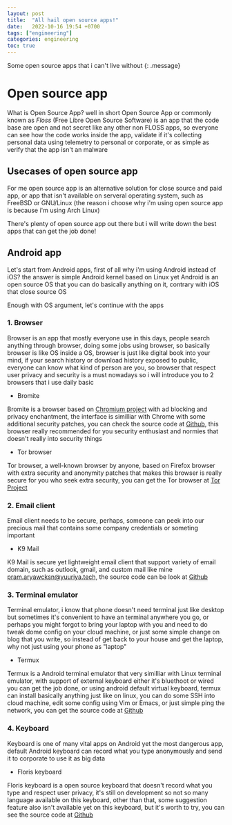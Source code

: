 ```yaml
---
layout: post
title:  "All hail open source apps!"
date:   2022-10-16 19:54 +0700
tags: ["engineering"]
categories: engineering
toc: true
---
```


Some open source apps that i can't live without
{: .message}

# Open source app

What is Open Source App? well in short Open Source App or commonly known as *Floss* (Free Libre Open Source Software) is an app that the code base are open and not secret like any other non FLOSS apps, so everyone can see how the code works inside the app, validate if it's collecting personal data using telemetry to personal or corporate, or as simple as verify that the app isn't an malware

## Usecases of open source app

For me open source app is an alternative solution for close source and paid app, or app that isn't available on serveral operating system, such as FreeBSD or GNU/Linux (the reason i choose why i'm using open source app is because i'm using Arch Linux)

There's plenty of open source app out there but i will write down the best apps that can get the job done!

## Android app

Let's start from Android apps, first of all why i'm using Android instead of iOS? the answer is simple Android kernel based on Linux yet Android is an open source OS that you can do basically anything on it, contrary with iOS that close source OS

Enough with OS argument, let's continue with the apps

### 1. Browser

Browser is an app that mostly everyone use in this days, people search anything through browser, doing some jobs using browser, so basically browser is like OS inside a OS, browser is just like digital book into your mind, if your search history or download history exposed to public, everyone can know what kind of person are you, so browser that respect user privacy and security is a must nowadays so i will introduce you to 2 browsers that i use daily basic

- Bromite

Bromite is a browser based on [Chromium project](https://www.chromium.org/Home/) with ad blocking and privacy enchantment, the interface is similliar with Chrome with some additional security patches, you can check the source code at [Github](https://github.com/bromite/bromite), this browser really recommended for you security enthusiast and normies that doesn't really into security things

- Tor browser

Tor browser, a well-known browser by anyone, based on Firefox browser with extra security and anonymity patches that makes this browser is really secure for you who seek extra security, you can get the Tor browser at [Tor Project](https://www.torproject.org/)

### 2. Email client

Email client needs to be secure, perhaps, someone can peek into our precious mail that contains some company credentials or someting important

- K9 Mail

K9 Mail is secure yet lightweight email client that support variety of email domain, such as outlook, gmail, and custom mail like mine [pram.aryawcksn@yuuriya.tech](mailto:pram.aryawcksn@yuuriya.tech), the source code can be look at [Github](https://github.com/thundernest/k-9)

### 3. Terminal emulator

Terminal emulator, i know that phone doesn't need terminal just like desktop but sometimes it's convenient to have an terminal anywhere you go, or perhaps you might forgot to bring your laptop with you and need to do tweak dome config on your cloud machine, or just some simple change on blog that you write, so instead of get back to your house and get the laptop, why not just using your phone as "laptop"

- Termux

Termux is a Android terminal emulator that very similliar with Linux terminal emulator, with support of external keyboard either it's bluethoot or wired you can get the job done, or using android default virtual keyboard, termux can install basically anything just like on linux, you can do some SSH into cloud machine, edit some config using Vim or Emacs, or just simple ping the network, you can get the source code at [Github](https://github.com/termux/termux-app)

### 4. Keyboard

Keyboard is one of many vital apps on Android yet the most dangerous app, default Android keyboard can record what you type anonymously and send it to corporate to use it as big data

- Floris keyboard

Floris keyboard is a open source keyboard that doesn't record what you type and respect user privacy, it's still on development so not so many language available on this keyboard, other than that, some suggestion feature also isn't available yet on this keyboard, but it's worth to try, you can see the source code at [Github](https://github.com/florisboard/florisboard)
